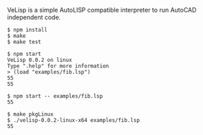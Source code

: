 VeLisp is a simple AutoLISP compatible interpreter to run AutoCAD independent code.

```
$ npm install
$ make
$ make test
```

```
$ npm start
VeLisp 0.0.2 on linux
Type ".help" for more information
> (load "examples/fib.lsp")
55
55
```

```
$ npm start -- examples/fib.lsp
55
```

```
$ make pkgLinux
$ ./velisp-0.0.2-linux-x64 examples/fib.lsp
55
```
